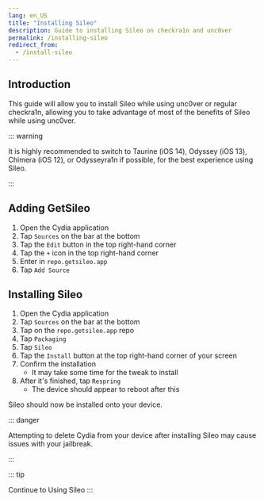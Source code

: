 ```yaml
---
lang: en_US
title: "Installing Sileo"
description: Guide to installing Sileo on checkra1n and unc0ver
permalink: /installing-sileo
redirect_from:
  - /install-sileo
---
```


## Introduction

This guide will allow you to install Sileo while using unc0ver or regular checkra1n, allowing you to take advantage of most of the benefits of Sileo while using unc0ver.

::: warning

It is highly recommended to switch to <router-link to="/installing-taurine">Taurine</router-link> (iOS 14), <router-link to="/installing-odyssey">Odyssey</router-link> (iOS 13), <router-link to="/installing-chimera">Chimera</router-link> (iOS 12), or <router-link to="/installing-odysseyra1n">Odysseyra1n</router-link> if possible, for the best experience using Sileo.

:::

## Adding GetSileo

1. Open the Cydia application
1. Tap `Sources` on the bar at the bottom
1. Tap the `Edit` button in the top right-hand corner
1. Tap the `+` icon in the top right-hand corner
1. Enter in `repo.getsileo.app`
1. Tap `Add Source`

## Installing Sileo

1. Open the Cydia application
1. Tap `Sources` on the bar at the bottom
1. Tap on the `repo.getsileo.app` repo
1. Tap `Packaging`
1. Tap `Sileo`
1. Tap the `Install` button at the top right-hand corner of your screen
1. Confirm the installation
    - It may take some time for the tweak to install
1. After it's finished, tap `Respring`
    - The device should appear to reboot after this

Sileo should now be installed onto your device.

::: danger

Attempting to delete Cydia from your device after installing Sileo may cause issues with your jailbreak.

:::

::: tip

Continue to <router-link to="/using-sileo">Using Sileo</router-link>
:::